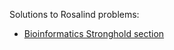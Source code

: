 Solutions to Rosalind problems:
 - [Bioinformatics Stronghold section](http://rosalind.info/problems/list-view/)
